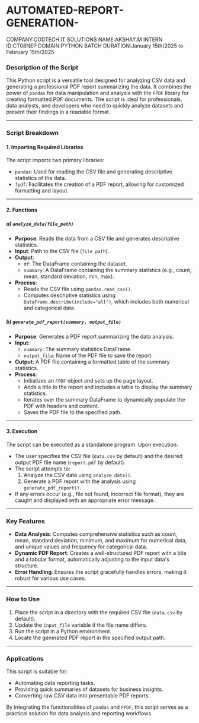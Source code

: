 # AUTOMATED-REPORT-GENERATION-

COMPANY:CODTECH IT SOLUTIONS
NAME:AKSHAY.M
INTERN ID:CT08NEP
DOMAIN:PYTHON
BATCH DURATION:January 15th/2025 to February 15th/2025

### Description of the Script

This Python script is a versatile tool designed for analyzing CSV data and generating a professional PDF report summarizing the data. It combines the power of `pandas` for data manipulation and analysis with the `FPDF` library for creating formatted PDF documents. The script is ideal for professionals, data analysts, and developers who need to quickly analyze datasets and present their findings in a readable format.

---

### Script Breakdown

#### 1. **Importing Required Libraries**
The script imports two primary libraries:
- `pandas`: Used for reading the CSV file and generating descriptive statistics of the data.
- `fpdf`: Facilitates the creation of a PDF report, allowing for customized formatting and layout.

---

#### 2. **Functions**

##### a) `analyze_data(file_path)`
- **Purpose**: Reads the data from a CSV file and generates descriptive statistics.
- **Input**: Path to the CSV file (`file_path`).
- **Output**:
  - `df`: The DataFrame containing the dataset.
  - `summary`: A DataFrame containing the summary statistics (e.g., count, mean, standard deviation, min, max).
- **Process**: 
  - Reads the CSV file using `pandas.read_csv()`.
  - Computes descriptive statistics using `DataFrame.describe(include="all")`, which includes both numerical and categorical data.

##### b) `generate_pdf_report(summary, output_file)`
- **Purpose**: Generates a PDF report summarizing the data analysis.
- **Input**:
  - `summary`: The summary statistics DataFrame.
  - `output_file`: Name of the PDF file to save the report.
- **Output**: A PDF file containing a formatted table of the summary statistics.
- **Process**:
  - Initializes an `FPDF` object and sets up the page layout.
  - Adds a title to the report and includes a table to display the summary statistics.
  - Iterates over the summary DataFrame to dynamically populate the PDF with headers and content.
  - Saves the PDF file to the specified path.

---

#### 3. **Execution**
The script can be executed as a standalone program. Upon execution:
- The user specifies the CSV file (`data.csv` by default) and the desired output PDF file name (`report.pdf` by default).
- The script attempts to:
  1. Analyze the CSV data using `analyze_data()`.
  2. Generate a PDF report with the analysis using `generate_pdf_report()`.
- If any errors occur (e.g., file not found, incorrect file format), they are caught and displayed with an appropriate error message.

---

### Key Features
- **Data Analysis**: Computes comprehensive statistics such as count, mean, standard deviation, minimum, and maximum for numerical data, and unique values and frequency for categorical data.
- **Dynamic PDF Report**: Creates a well-structured PDF report with a title and a tabular format, automatically adjusting to the input data's structure.
- **Error Handling**: Ensures the script gracefully handles errors, making it robust for various use cases.

---

### How to Use
1. Place the script in a directory with the required CSV file (`data.csv` by default).
2. Update the `input_file` variable if the file name differs.
3. Run the script in a Python environment.
4. Locate the generated PDF report in the specified output path.

---

### Applications
This script is suitable for:
- Automating data reporting tasks.
- Providing quick summaries of datasets for business insights.
- Converting raw CSV data into presentable PDF reports.

By integrating the functionalities of `pandas` and `FPDF`, this script serves as a practical solution for data analysis and reporting workflows.


